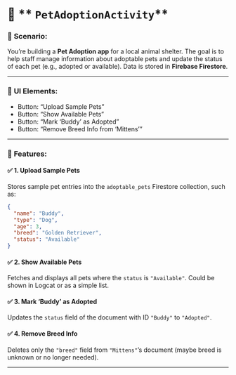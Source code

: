 # 🐾 ** `PetAdoptionActivity`**

### 🐶 **Scenario:**

You’re building a **Pet Adoption app** for a local animal shelter. The goal is to help staff manage information about adoptable pets and update the status of each pet (e.g., adopted or available). Data is stored in **Firebase Firestore**.

---

### 📲 **UI Elements:**

* Button: “Upload Sample Pets”
* Button: “Show Available Pets”
* Button: “Mark ‘Buddy’ as Adopted”
* Button: “Remove Breed Info from ‘Mittens’”

---

### 🎯 **Features:**

#### ✅ **1. Upload Sample Pets**

Stores sample pet entries into the `adoptable_pets` Firestore collection, such as:

```json
{
  "name": "Buddy",
  "type": "Dog",
  "age": 3,
  "breed": "Golden Retriever",
  "status": "Available"
}
```

#### ✅ **2. Show Available Pets**

Fetches and displays all pets where the `status` is `"Available"`. Could be shown in Logcat or as a simple list.

#### ✅ **3. Mark ‘Buddy’ as Adopted**

Updates the `status` field of the document with ID `"Buddy"` to `"Adopted"`.

#### ✅ **4. Remove Breed Info**

Deletes only the `"breed"` field from `"Mittens"`’s document (maybe breed is unknown or no longer needed).

---


